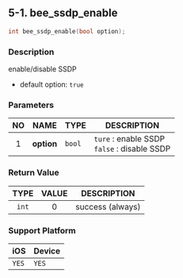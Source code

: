 ## 5-1. bee_ssdp_enable

```c
int bee_ssdp_enable(bool option);
```

### Description

enable/disable SSDP

* default option: `true`

### Parameters

| NO | NAME | TYPE | DESCRIPTION |
| :---: | --- | --- | --- |
| 1 | **option** | `bool` | `ture` : enable SSDP<br> `false` : disable SSDP |


### Return Value

| TYPE | VALUE | DESCRIPTION |
| :---: | :---: | --- |
| `int` | 0 | success (always) |

### Support Platform

| iOS | Device |
| --- | --- |
| `YES` | `YES` |
